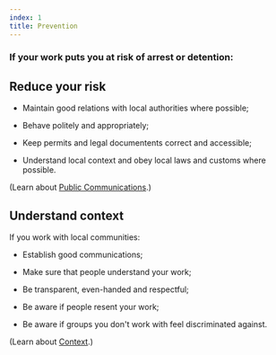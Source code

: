 ```yaml
---
index: 1
title: Prevention
---
```

### If your work puts you at risk of arrest or detention:  

## Reduce your risk

*   Maintain good relations with local authorities where possible;

*   Behave politely and appropriately;

*   Keep permits and legal documentents correct and accessible;

*   Understand local context and obey local laws and customs where possible.

(Learn about [Public Communications](umbrella://lesson/public-communications).) 

## Understand context

If you work with local communities: 

*	Establish good communications;

*	Make sure that people understand your work;  

*	Be transparent, even-handed and respectful;

*	Be aware if people resent your work;

*	Be aware if groups you don't work with feel discriminated against. 

(Learn about [Context](umbrella://lesson/security-planning/beginner/context).)